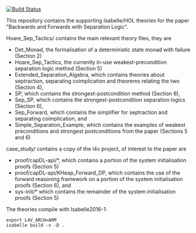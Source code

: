 [![Build Status](https://travis-ci.org/SEL4PROJ/jormungand.svg?branch=master)](https://travis-ci.org/SEL4PROJ/jormungand)

This repository contains the supporting Isabelle/HOL theories
for the paper "Backwards and Forwards with Separation Logic".

Hoare_Sep_Tactics/ contains the main relevant theory files, they are

 * Det_Monad, the formalisation of a deterministic state monad with failure (Section 2)
 * Hoare_Sep_Tactics, the currently in-use weakest-precondition separation logic method (Section 5)
 * Extended_Separation_Algebra, which contains theories about septraction, separating coimplication and theorems relating the two (Section 4),
 * SP, which contains the strongest-postcondition method (Section 6),
 * Sep_SP, which contains the strongest-postcondition separation logics (Section 6),
 * Sep_Forward, which contains the simplifier for septraction and separating coimplication, and
 * Simple_Separation_Example, which contains the examples of weakest preconditions and strongest postconditions from the paper (Sections 5 and 6)

case_study/ contains a copy of the l4v project, of interest to the paper are
* proof/capDL-api/*, which contains a portion of the system initialisation proofs (Section 5)
* proof/capDL-api/KHeap_Forward_DP, which contains the use of the forward reasoning framework on
  a portion of the system initialisation proofs (Section 6), and
* sys-init/* which contains the remainder of the system initialisation proofs (Section 5)

The theories compile with Isabelle2016-1:

    export L4V_ARCH=ARM
    isabelle build -v -D .
